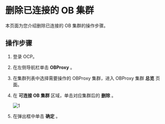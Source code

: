 删除已连接的 OB 集群 
=================================

本页面为您介绍删除已连接的 OB 集群的操作步骤。

操作步骤 
-------------------------

1. 登录 OCP。

   

2. 在左侧导航栏单击 **OBProxy** 。

   

3. 在集群列表中选择需要操作的 OBProxy 集群，进入 OBProxy 集群 **总览** 页面。

   

4. 在 **可连接 OB 集群** 区域，单击对应集群后的 **删除** 。

    ![1](https://help-static-aliyun-doc.aliyuncs.com/assets/img/zh-CN/6620460261/p271769.png)

   

5. 在弹出框中单击 **确定** 。

   




